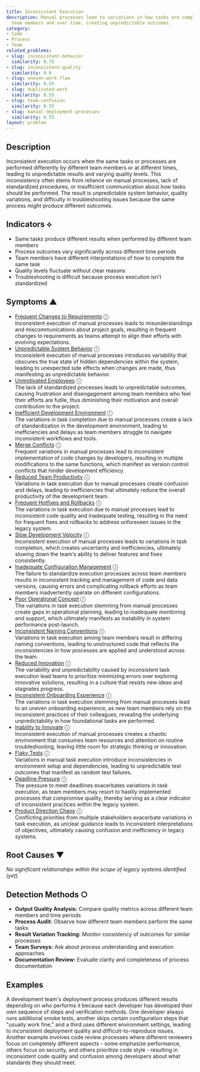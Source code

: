 ```yaml
---
title: Inconsistent Execution
description: Manual processes lead to variations in how tasks are completed across
  team members and over time, creating unpredictable outcomes.
category:
- Code
- Process
- Team
related_problems:
- slug: inconsistent-behavior
  similarity: 0.75
- slug: inconsistent-quality
  similarity: 0.6
- slug: uneven-work-flow
  similarity: 0.55
- slug: duplicated-work
  similarity: 0.55
- slug: team-confusion
  similarity: 0.55
- slug: manual-deployment-processes
  similarity: 0.55
layout: problem
---
```


## Description

Inconsistent execution occurs when the same tasks or processes are performed differently by different team members or at different times, leading to unpredictable results and varying quality levels. This inconsistency often stems from reliance on manual processes, lack of standardized procedures, or insufficient communication about how tasks should be performed. The result is unpredictable system behavior, quality variations, and difficulty in troubleshooting issues because the same process might produce different outcomes.


## Indicators ⟡

- Same tasks produce different results when performed by different team members
- Process outcomes vary significantly across different time periods
- Team members have different interpretations of how to complete the same task
- Quality levels fluctuate without clear reasons
- Troubleshooting is difficult because process execution isn't standardized


## Symptoms ▲

- [Frequent Changes to Requirements](frequent-changes-to-requirements.md) <span class="info-tooltip" title="Confidence: 0.458, Strength: 0.661">ⓘ</span>
<br/>  Inconsistent execution of manual processes leads to misunderstandings and miscommunications about project goals, resulting in frequent changes to requirements as teams attempt to align their efforts with evolving expectations.
- [Unpredictable System Behavior](unpredictable-system-behavior.md) <span class="info-tooltip" title="Confidence: 0.436, Strength: 0.893">ⓘ</span>
<br/>  Inconsistent execution of manual processes introduces variability that obscures the true state of hidden dependencies within the system, leading to unexpected side effects when changes are made, thus manifesting as unpredictable behavior.
- [Unmotivated Employees](unmotivated-employees.md) <span class="info-tooltip" title="Confidence: 0.418, Strength: 0.691">ⓘ</span>
<br/>  The lack of standardized processes leads to unpredictable outcomes, causing frustration and disengagement among team members who feel their efforts are futile, thus diminishing their motivation and overall contribution to the project.
- [Inefficient Development Environment](inefficient-development-environment.md) <span class="info-tooltip" title="Confidence: 0.417, Strength: 0.708">ⓘ</span>
<br/>  The variations in task completion due to manual processes create a lack of standardization in the development environment, leading to inefficiencies and delays as team members struggle to navigate inconsistent workflows and tools.
- [Merge Conflicts](merge-conflicts.md) <span class="info-tooltip" title="Confidence: 0.412, Strength: 0.687">ⓘ</span>
<br/>  Frequent variations in manual processes lead to inconsistent implementation of code changes by developers, resulting in multiple modifications to the same functions, which manifest as version control conflicts that hinder development efficiency.
- [Reduced Team Productivity](reduced-team-productivity.md) <span class="info-tooltip" title="Confidence: 0.396, Strength: 0.713">ⓘ</span>
<br/>  Variations in task execution due to manual processes create confusion and delays, leading to inefficiencies that ultimately reduce the overall productivity of the development team.
- [Frequent Hotfixes and Rollbacks](frequent-hotfixes-and-rollbacks.md) <span class="info-tooltip" title="Confidence: 0.368, Strength: 0.691">ⓘ</span>
<br/>  The variations in task execution due to manual processes lead to inconsistent code quality and inadequate testing, resulting in the need for frequent fixes and rollbacks to address unforeseen issues in the legacy system.
- [Slow Development Velocity](slow-development-velocity.md) <span class="info-tooltip" title="Confidence: 0.364, Strength: 0.737">ⓘ</span>
<br/>  Inconsistent execution of manual processes leads to variations in task completion, which creates uncertainty and inefficiencies, ultimately slowing down the team's ability to deliver features and fixes consistently.
- [Inadequate Configuration Management](inadequate-configuration-management.md) <span class="info-tooltip" title="Confidence: 0.351, Strength: 0.838">ⓘ</span>
<br/>  The failure to standardize execution processes across team members results in inconsistent tracking and management of code and data versions, causing errors and complicating rollback efforts as team members inadvertently operate on different configurations.
- [Poor Operational Concept](poor-operational-concept.md) <span class="info-tooltip" title="Confidence: 0.351, Strength: 0.852">ⓘ</span>
<br/>  The variations in task execution stemming from manual processes create gaps in operational planning, leading to inadequate monitoring and support, which ultimately manifests as instability in system performance post-launch.
- [Inconsistent Naming Conventions](inconsistent-naming-conventions.md) <span class="info-tooltip" title="Confidence: 0.348, Strength: 0.693">ⓘ</span>
<br/>  Variations in task execution among team members result in differing naming conventions, leading to unstructured code that reflects the inconsistencies in how processes are applied and understood across the team.
- [Reduced Innovation](reduced-innovation.md) <span class="info-tooltip" title="Confidence: 0.335, Strength: 0.670">ⓘ</span>
<br/>  The variability and unpredictability caused by inconsistent task execution lead teams to prioritize minimizing errors over exploring innovative solutions, resulting in a culture that resists new ideas and stagnates progress.
- [Inconsistent Onboarding Experience](inconsistent-onboarding-experience.md) <span class="info-tooltip" title="Confidence: 0.318, Strength: 0.745">ⓘ</span>
<br/>  The variations in task execution stemming from manual processes lead to an uneven onboarding experience, as new team members rely on the inconsistent practices of their colleagues, revealing the underlying unpredictability in how foundational tasks are performed.
- [Inability to Innovate](inability-to-innovate.md) <span class="info-tooltip" title="Confidence: 0.317, Strength: 0.777">ⓘ</span>
<br/>  Inconsistent execution of manual processes creates a chaotic environment that consumes team resources and attention on routine troubleshooting, leaving little room for strategic thinking or innovation.
- [Flaky Tests](flaky-tests.md) <span class="info-tooltip" title="Confidence: 0.309, Strength: 0.669">ⓘ</span>
<br/>  Variations in manual task execution introduce inconsistencies in environment setup and dependencies, leading to unpredictable test outcomes that manifest as random test failures.
- [Deadline Pressure](deadline-pressure.md) <span class="info-tooltip" title="Confidence: 0.308, Strength: 0.708">ⓘ</span>
<br/>  The pressure to meet deadlines exacerbates variations in task execution, as team members may resort to hastily implemented processes that compromise quality, thereby serving as a clear indicator of inconsistent practices within the legacy system.
- [Product Direction Chaos](product-direction-chaos.md) <span class="info-tooltip" title="Confidence: 0.303, Strength: 0.702">ⓘ</span>
<br/>  Conflicting priorities from multiple stakeholders exacerbate variations in task execution, as unclear guidance leads to inconsistent interpretations of objectives, ultimately causing confusion and inefficiency in legacy systems.

## Root Causes ▼

*No significant relationships within the scope of legacy systems identified (yet).*

## Detection Methods ○

- **Output Quality Analysis:** Compare quality metrics across different team members and time periods
- **Process Audit:** Observe how different team members perform the same tasks
- **Result Variation Tracking:** Monitor consistency of outcomes for similar processes
- **Team Surveys:** Ask about process understanding and execution approaches
- **Documentation Review:** Evaluate clarity and completeness of process documentation


## Examples

A development team's deployment process produces different results depending on who performs it because each developer has developed their own sequence of steps and verification methods. One developer always runs additional smoke tests, another skips certain configuration steps that "usually work fine," and a third uses different environment settings, leading to inconsistent deployment quality and difficult-to-reproduce issues. Another example involves code review processes where different reviewers focus on completely different aspects - some emphasize performance, others focus on security, and others prioritize code style - resulting in inconsistent code quality and confusion among developers about what standards they should meet.
